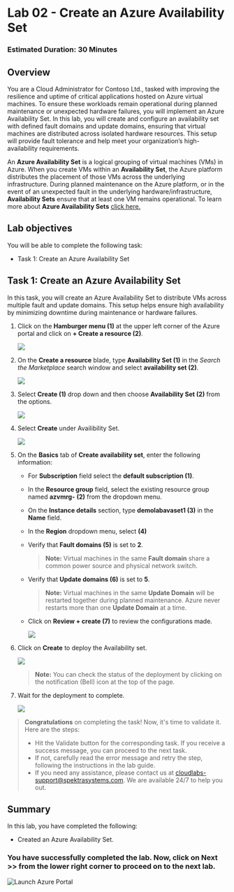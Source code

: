 ﻿# Lab 02 - Create an Azure Availability Set

### Estimated Duration: 30 Minutes

## Overview

You are a Cloud Administrator for Contoso Ltd., tasked with improving the resilience and uptime of critical applications hosted on Azure virtual machines. To ensure these workloads remain operational during planned maintenance or unexpected hardware failures, you will implement an Azure Availability Set. In this lab, you will create and configure an availability set with defined fault domains and update domains, ensuring that virtual machines are distributed across isolated hardware resources. This setup will provide fault tolerance and help meet your organization’s high-availability requirements.

An **Azure Availability Set** is a logical grouping of virtual machines (VMs) in Azure. When you create VMs within an **Availability Set**, the Azure platform distributes the placement of those VMs across the underlying infrastructure. During planned maintenance on the Azure platform, or in the event of an unexpected fault in the underlying hardware/infrastructure, **Availability Sets** ensure that at least one VM remains operational. To learn more about **Azure Availability Sets** [click here.](https://learn.microsoft.com/en-us/azure/virtual-machines/availability-set-overview)

## Lab objectives

You will be able to complete the following task:

- Task 1: Create an Azure Availability Set

## Task 1: Create an Azure Availability Set

In this task, you will create an Azure Availability Set to distribute VMs across multiple fault and update domains. This setup helps ensure high availability by minimizing downtime during maintenance or hardware failures.

1. Click on the **Hamburger menu (1)** at the upper left corner of the Azure portal and click on **+ Create a resource (2)**.

    ![](../instructions/images/Lab1-00.png)
   
1. On the **Create a resource** blade, type <copy> **Availability Set (1)** </copy> in the _Search the Marketplace_ search window and select **availability set (2)**.

    ![](../instructions/images/lab1-image2.png)
    
1. Select **Create (1)** drop down and then choose **Availability Set (2)** from the options.

     ![](../instructions/images/Lab1-01.png)

1. Select **Create** under Availibility Set. 

     ![](./images/avmg3.png)
    
1. On the **Basics** tab of **Create availability set**, enter the following information:

      - For **Subscription** field select the **default subscription (1)**.

      - In the **Resource group** field, select the existing resource group named **azvmrg-<inject key="Deployment ID" enableCopy="false"/>**  **(2)** from the dropdown menu.

      - On the **Instance details** section, type <copy>**demolabavaset1 (3)**</copy> in the **Name** field.

      - In the **Region** dropdown menu, select **<inject key="Region" enableCopy="false"/>** **(4)**
      - Verify that **Fault domains (5)** is set to **2**.

         > **Note:** Virtual machines in the same **Fault domain** share a common power source and physical network switch.

      - Verify that **Update domains (6)** is set to **5**.

         > **Note:**  Virtual machines in the same **Update Domain** will be restarted together during planned maintenance. Azure never restarts more than one **Update Domain** at a time.

      - Click on **Review + create (7)** to review the configurations made.

        ![](../instructions/images2/lab2-5.png)
     
1. Click on **Create** to deploy the Availability set.

     ![](../instructions/images2/lab2-6.png)

      >**Note:** You can check the status of the deployment by clicking on the notification (Bell) icon at the top of the page.

1. Wait for the deployment to complete.

    ![](images/Lab1-03.png)

> **Congratulations** on completing the task! Now, it's time to validate it. Here are the steps:
> - Hit the Validate button for the corresponding task. If you receive a success message, you can proceed to the next task.
> - If not, carefully read the error message and retry the step, following the instructions in the lab guide. 
> - If you need any assistance, please contact us at cloudlabs-support@spektrasystems.com. We are available 24/7 to help you out.    

<validation step="c08da951-00f1-455e-8236-e18bace20c34" />

## Summary

In this lab, you have completed the following:

- Created an Azure Availability Set.

### You have successfully completed the lab. Now, click on **Next >>** from the lower right corner to proceed on to the next lab.

![Launch Azure Portal](../instructions/images2/next.png)
